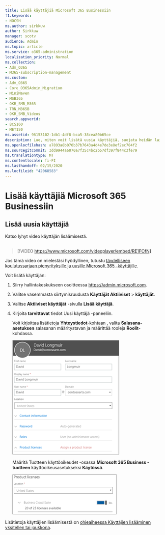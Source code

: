 ```yaml
---
title: Lisää käyttäjiä Microsoft 365 Businessiin
f1.keywords:
- NOCSH
ms.author: sirkkuw
author: Sirkkuw
manager: scotv
audience: Admin
ms.topic: article
ms.service: o365-administration
localization_priority: Normal
ms.collection:
- Adm_O365
- M365-subscription-management
ms.custom:
- Adm_O365
- Core_O365Admin_Migration
- MiniMaven
- MSB365
- OKR_SMB_M365
- TRN_M365B
- OKR_SMB_Videos
search.appverid:
- BCS160
- MET150
ms.assetid: 96153102-1db1-4df8-bca5-38cea80b65ce
description: Lue, miten voit lisätä uusia käyttäjiä, suojata heidän laitteitaan ja määrittää rooleja Microsoft 365 Businessissa.
ms.openlocfilehash: a7893a8b070b37b7643a4d4e7de3e8ef2ec704f2
ms.sourcegitcommit: 3dd9944a6070a7f35c4bc2b57df397f844c3fe79
ms.translationtype: MT
ms.contentlocale: fi-FI
ms.lasthandoff: 02/15/2020
ms.locfileid: "42068583"
---
```

# <a name="add-more-users-to-microsoft-365-business"></a>Lisää käyttäjiä Microsoft 365 Businessiin

## <a name="add-new-users"></a>Lisää uusia käyttäjiä

Katso lyhyt video käyttäjän lisäämisestä. <br><br>

> [!VIDEO https://www.microsoft.com/videoplayer/embed/RE1FOfN] 

Jos tämä video on mielestäsi hyödyllinen, tutustu [täydelliseen koulutussarjaan pienyrityksille ja uusille Microsoft 365 -käyttäjille](https://support.office.com/article/6ab4bbcd-79cf-4000-a0bd-d42ce4d12816).

Voit lisätä käyttäjän:

1. Siirry hallintakeskukseen osoitteessa <a href="https://go.microsoft.com/fwlink/p/?linkid=837890" target="_blank">https://admin.microsoft.com</a>. 
2. Valitse vasemmasta siirtymisruudusta **Käyttäjät Aktiiviset** \> **käyttäjät**.
3. Valitse **Aktiiviset käyttäjät** -sivulla **Lisää käyttäjä**.
4. Kirjoita **tarvittavat** tiedot Uusi käyttäjä -paneeliin. 
  
    Voit kirjoittaa lisätietoja **Yhteystiedot**-kohtaan , valita **Salasana-asetuksen** salasanan määritystavan ja määrittää rooleja **Roolit**-kohdassa.
      
    ![Enter user information in the New user card](../media/f04d39ca-48be-4868-8330-8552a4754c8b.png)
      
    Määritä Tuotteen käyttöoikeudet -osassa **Microsoft 365 Business -tuotteen** käyttöoikeusasetukseksi **Käytössä**.
      
    ![Set the license setting to On position](../media/7404f7f7-93bc-44a3-9ffb-4208b5b17402.png)
  
Lisätietoja käyttäjien lisäämisestä on [ohjeaiheessa Käyttäjien lisääminen yksitellen tai joukkona](https://docs.microsoft.com/office365/admin/add-users/add-users).
  
